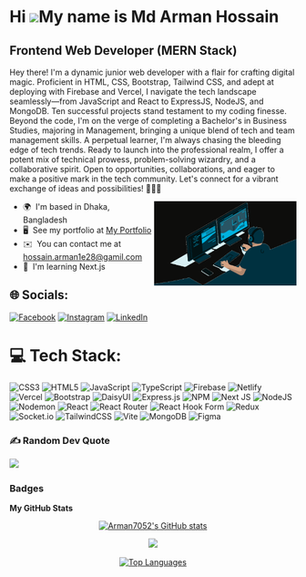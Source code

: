 Hi ![](https://user-images.githubusercontent.com/18350557/176309783-0785949b-9127-417c-8b55-ab5a4333674e.gif)My name is Md Arman Hossain
========================================================================================================================================

Frontend Web Developer (MERN Stack)
-----------------------------------

Hey there! I'm a dynamic junior web developer with a flair for crafting digital magic. Proficient in HTML, CSS, Bootstrap, Tailwind CSS, and adept at deploying with Firebase and Vercel, I navigate the tech landscape seamlessly—from JavaScript and React to ExpressJS, NodeJS, and MongoDB. Ten successful projects stand testament to my coding finesse. Beyond the code, I'm on the verge of completing a Bachelor's in Business Studies, majoring in Management, bringing a unique blend of tech and team management skills. A perpetual learner, I'm always chasing the bleeding edge of tech trends. Ready to launch into the professional realm, I offer a potent mix of technical prowess, problem-solving wizardry, and a collaborative spirit. Open to opportunities, collaborations, and eager to make a positive mark in the tech community. Let's connect for a vibrant exchange of ideas and possibilities! 🚀👩‍💻

<img align="right" alt="Coding" width="250" src="https://github.com/Potential17/Potential17/blob/master/user%20(2).gif">

* 🌍  I'm based in Dhaka, Bangladesh
* 🖥️  See my portfolio at [My Portfolio](http://mdarmanhossain.netlify.app/)
* ✉️  You can contact me at [hossain.arman1e28@gamil.com](mailto:hossain.arman1e28@gamil.com)
* 🧠  I'm learning Next.js


## 🌐 Socials:
[![Facebook](https://img.shields.io/badge/Facebook-%231877F2.svg?logo=Facebook&logoColor=white)](https://facebook.com/mdarman1e28) [![Instagram](https://img.shields.io/badge/Instagram-%23E4405F.svg?logo=Instagram&logoColor=white)](https://instagram.com/m_arman_h) [![LinkedIn](https://img.shields.io/badge/LinkedIn-%230077B5.svg?logo=linkedin&logoColor=white)](https://linkedin.com/in/md-arman-hossain-2866b0275) 

# 💻 Tech Stack:
![CSS3](https://img.shields.io/badge/css3-%231572B6.svg?style=for-the-badge&logo=css3&logoColor=white) ![HTML5](https://img.shields.io/badge/html5-%23E34F26.svg?style=for-the-badge&logo=html5&logoColor=white) ![JavaScript](https://img.shields.io/badge/javascript-%23323330.svg?style=for-the-badge&logo=javascript&logoColor=%23F7DF1E) ![TypeScript](https://img.shields.io/badge/typescript-%23007ACC.svg?style=for-the-badge&logo=typescript&logoColor=white) ![Firebase](https://img.shields.io/badge/firebase-%23039BE5.svg?style=for-the-badge&logo=firebase) ![Netlify](https://img.shields.io/badge/netlify-%23000000.svg?style=for-the-badge&logo=netlify&logoColor=#00C7B7) ![Vercel](https://img.shields.io/badge/vercel-%23000000.svg?style=for-the-badge&logo=vercel&logoColor=white) ![Bootstrap](https://img.shields.io/badge/bootstrap-%238511FA.svg?style=for-the-badge&logo=bootstrap&logoColor=white) ![DaisyUI](https://img.shields.io/badge/daisyui-5A0EF8?style=for-the-badge&logo=daisyui&logoColor=white) ![Express.js](https://img.shields.io/badge/express.js-%23404d59.svg?style=for-the-badge&logo=express&logoColor=%2361DAFB) ![NPM](https://img.shields.io/badge/NPM-%23CB3837.svg?style=for-the-badge&logo=npm&logoColor=white) ![Next JS](https://img.shields.io/badge/Next-black?style=for-the-badge&logo=next.js&logoColor=white) ![NodeJS](https://img.shields.io/badge/node.js-6DA55F?style=for-the-badge&logo=node.js&logoColor=white) ![Nodemon](https://img.shields.io/badge/NODEMON-%23323330.svg?style=for-the-badge&logo=nodemon&logoColor=%BBDEAD) ![React](https://img.shields.io/badge/react-%2320232a.svg?style=for-the-badge&logo=react&logoColor=%2361DAFB) ![React Router](https://img.shields.io/badge/React_Router-CA4245?style=for-the-badge&logo=react-router&logoColor=white) ![React Hook Form](https://img.shields.io/badge/React%20Hook%20Form-%23EC5990.svg?style=for-the-badge&logo=reacthookform&logoColor=white) ![Redux](https://img.shields.io/badge/redux-%23593d88.svg?style=for-the-badge&logo=redux&logoColor=white) ![Socket.io](https://img.shields.io/badge/Socket.io-black?style=for-the-badge&logo=socket.io&badgeColor=010101) ![TailwindCSS](https://img.shields.io/badge/tailwindcss-%2338B2AC.svg?style=for-the-badge&logo=tailwind-css&logoColor=white) ![Vite](https://img.shields.io/badge/vite-%23646CFF.svg?style=for-the-badge&logo=vite&logoColor=white) ![MongoDB](https://img.shields.io/badge/MongoDB-%234ea94b.svg?style=for-the-badge&logo=mongodb&logoColor=white) ![Figma](https://img.shields.io/badge/figma-%23F24E1E.svg?style=for-the-badge&logo=figma&logoColor=white)


### ✍️ Random Dev Quote
![](https://quotes-github-readme.vercel.app/api?type=horizontal&theme=dark)



### Badges

<b>My GitHub Stats</b>
<div align="center">
  
<a href="http://www.github.com/Arman7052"><img src="https://github-readme-stats.vercel.app/api?username=Arman7052&show_icons=true&hide=&count_private=true&title_color=0f172a&text_color=14b8a6&icon_color=84cc16&bg_color=1e3a8a&hide_border=true&show_icons=true" alt="Arman7052's GitHub stats" /></a>

<a href="http://www.github.com/Arman7052"><img src="https://github-readme-streak-stats.herokuapp.com/?user=Arman7052&stroke=14b8a6&background=1e3a8a&ring=0f172a&fire=0f172a&currStreakNum=14b8a6&currStreakLabel=0f172a&sideNums=14b8a6&sideLabels=14b8a6&dates=14b8a6&hide_border=true" /></a>

<a href="https://github.com/Arman7052" align="left"><img src="https://github-readme-stats.vercel.app/api/top-langs/?username=Arman7052&langs_count=10&title_color=0f172a&text_color=14b8a6&icon_color=84cc16&bg_color=1e3a8a&hide_border=true&locale=en&custom_title=Top%20%Languages" alt="Top Languages" /></a>
</div>
